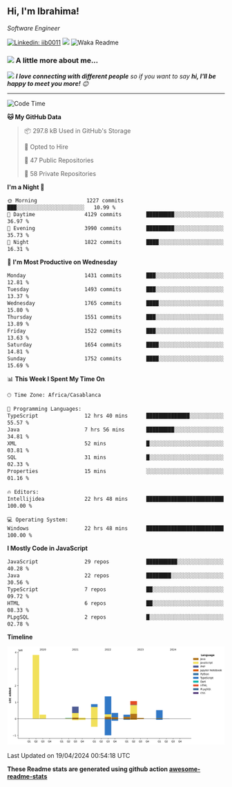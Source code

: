 <h2>Hi, I'm Ibrahima! </h2>
<p><em>Software Engineer 
</em></p>


[![Linkedin: iib0011](https://img.shields.io/badge/-iib0011-blue?style=flat-square&logo=Linkedin&logoColor=white&link=https://www.linkedin.com/in/iib0011/)](https://www.linkedin.com/in/iib0011/)
![](https://visitor-badge.glitch.me/badge?page_id=iib0011)
![Waka Readme](https://github.com/iib0011/iib0011/workflows/Waka%20Readme/badge.svg)


### <img src="https://media.giphy.com/media/VgCDAzcKvsR6OM0uWg/giphy.gif" width="50"> A little more about me...  


<img src="https://media.giphy.com/media/LnQjpWaON8nhr21vNW/giphy.gif" width="60"> <em><b>I love connecting with different people</b> so if you want to say <b>hi, I'll be happy to meet you more!</b> 😊</em>

---
<!--START_SECTION:waka-->
![Code Time](http://img.shields.io/badge/Code%20Time-3%2C262%20hrs%2018%20mins-blue)

**🐱 My GitHub Data** 

> 📦 297.8 kB Used in GitHub's Storage 
 > 
> 💼 Opted to Hire
 > 
> 📜 47 Public Repositories 
 > 
> 🔑 58 Private Repositories 
 > 
**I'm a Night 🦉** 

```text
🌞 Morning                1227 commits        ███░░░░░░░░░░░░░░░░░░░░░░   10.99 % 
🌆 Daytime                4129 commits        █████████░░░░░░░░░░░░░░░░   36.97 % 
🌃 Evening                3990 commits        █████████░░░░░░░░░░░░░░░░   35.73 % 
🌙 Night                  1822 commits        ████░░░░░░░░░░░░░░░░░░░░░   16.31 % 
```
📅 **I'm Most Productive on Wednesday** 

```text
Monday                   1431 commits        ███░░░░░░░░░░░░░░░░░░░░░░   12.81 % 
Tuesday                  1493 commits        ███░░░░░░░░░░░░░░░░░░░░░░   13.37 % 
Wednesday                1765 commits        ████░░░░░░░░░░░░░░░░░░░░░   15.80 % 
Thursday                 1551 commits        ███░░░░░░░░░░░░░░░░░░░░░░   13.89 % 
Friday                   1522 commits        ███░░░░░░░░░░░░░░░░░░░░░░   13.63 % 
Saturday                 1654 commits        ████░░░░░░░░░░░░░░░░░░░░░   14.81 % 
Sunday                   1752 commits        ████░░░░░░░░░░░░░░░░░░░░░   15.69 % 
```


📊 **This Week I Spent My Time On** 

```text
🕑︎ Time Zone: Africa/Casablanca

💬 Programming Languages: 
TypeScript               12 hrs 40 mins      ██████████████░░░░░░░░░░░   55.57 % 
Java                     7 hrs 56 mins       █████████░░░░░░░░░░░░░░░░   34.81 % 
XML                      52 mins             █░░░░░░░░░░░░░░░░░░░░░░░░   03.81 % 
SQL                      31 mins             █░░░░░░░░░░░░░░░░░░░░░░░░   02.33 % 
Properties               15 mins             ░░░░░░░░░░░░░░░░░░░░░░░░░   01.16 % 

🔥 Editors: 
Intellijidea             22 hrs 48 mins      █████████████████████████   100.00 % 

💻 Operating System: 
Windows                  22 hrs 48 mins      █████████████████████████   100.00 % 
```

**I Mostly Code in JavaScript** 

```text
JavaScript               29 repos            ██████████░░░░░░░░░░░░░░░   40.28 % 
Java                     22 repos            ████████░░░░░░░░░░░░░░░░░   30.56 % 
TypeScript               7 repos             ██░░░░░░░░░░░░░░░░░░░░░░░   09.72 % 
HTML                     6 repos             ██░░░░░░░░░░░░░░░░░░░░░░░   08.33 % 
PLpgSQL                  2 repos             █░░░░░░░░░░░░░░░░░░░░░░░░   02.78 % 
```



**Timeline**

![Lines of Code chart](https://raw.githubusercontent.com/iib0011/iib0011/master/assets/bar_graph.png)


 Last Updated on 19/04/2024 00:54:18 UTC
<!--END_SECTION:waka-->

**These Readme stats are generated using github action [awesome-readme-stats](https://github.com/iib0011/waka-readme-stats)**
